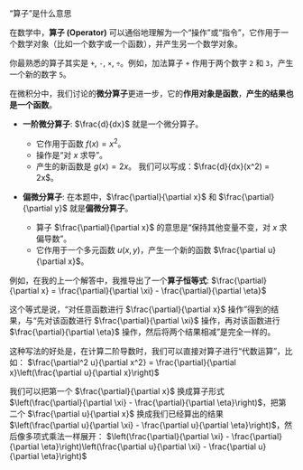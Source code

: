 “算子”是什么意思

在数学中，**算子 (Operator)** 可以通俗地理解为一个“操作”或“指令”，它作用于一个数学对象（比如一个数字或一个函数），并产生另一个数学对象。

你最熟悉的算子其实是 `+`, `-`, `×`, `÷`。例如，加法算子 `+` 作用于两个数字 `2` 和 `3`，产生一个新的数字 `5`。

在微积分中，我们讨论的**微分算子**更进一步，它的**作用对象是函数**，**产生的结果也是一个函数**。

*   **一阶微分算子**: $\frac{d}{dx}$ 就是一个微分算子。
    *   它作用于函数 $f(x) = x^2$。
    *   操作是“对 $x$ 求导”。
    *   产生的新函数是 $g(x) = 2x$。
    我们可以写成：$\frac{d}{dx}(x^2) = 2x$。

*   **偏微分算子**: 在本题中，$\frac{\partial}{\partial x}$ 和 $\frac{\partial}{\partial y}$ 就是**偏微分算子**。
    *   算子 $\frac{\partial}{\partial x}$ 的意思是“保持其他变量不变，对 $x$ 求偏导数”。
    *   它作用于一个多元函数 $u(x,y)$，产生一个新的函数 $\frac{\partial u}{\partial x}$。

例如，在我的上一个解答中，我推导出了一个**算子恒等式**:
$\frac{\partial}{\partial x} = \frac{\partial}{\partial \xi} - \frac{\partial}{\partial \eta}$

这个等式是说，“对任意函数进行 $\frac{\partial}{\partial x}$ 操作”得到的结果，与“先对该函数进行 $\frac{\partial}{\partial \xi}$ 操作，再对该函数进行 $\frac{\partial}{\partial \eta}$ 操作，然后将两个结果相减”是完全一样的。

这种写法的好处是，在计算二阶导数时，我们可以直接对算子进行“代数运算”，比如：
$\frac{\partial^2 u}{\partial x^2} = \frac{\partial}{\partial x}\left(\frac{\partial u}{\partial x}\right)$

我们可以把第一个 $\frac{\partial}{\partial x}$ 换成算子形式 $\left(\frac{\partial}{\partial \xi} - \frac{\partial}{\partial \eta}\right)$，把第二个 $\frac{\partial u}{\partial x}$ 换成我们已经算出的结果 $\left(\frac{\partial u}{\partial \xi} - \frac{\partial u}{\partial \eta}\right)$，然后像多项式乘法一样展开：
$\left(\frac{\partial}{\partial \xi} - \frac{\partial}{\partial \eta}\right)\left(\frac{\partial u}{\partial \xi} - \frac{\partial u}{\partial \eta}\right)$